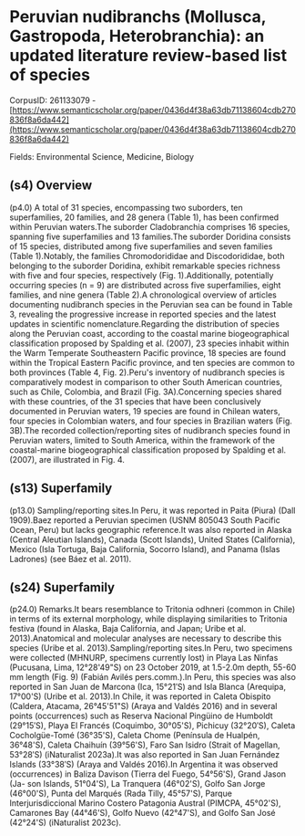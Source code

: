 # Peruvian nudibranchs (Mollusca, Gastropoda, Heterobranchia): an updated literature review-based list of species

CorpusID: 261133079 - [https://www.semanticscholar.org/paper/0436d4f38a63db71138604cdb270836f8a6da442](https://www.semanticscholar.org/paper/0436d4f38a63db71138604cdb270836f8a6da442)

Fields: Environmental Science, Medicine, Biology

## (s4) Overview
(p4.0) A total of 31 species, encompassing two suborders, ten superfamilies, 20 families, and 28 genera (Table 1), has been confirmed within Peruvian waters.The suborder Cladobranchia comprises 16 species, spanning five superfamilies and 13 families.The suborder Doridina consists of 15 species, distributed among five superfamilies and seven families (Table 1).Notably, the families Chromodorididae and Discodorididae, both belonging to the suborder Doridina, exhibit remarkable species richness with five and four species, respectively (Fig. 1).Additionally, potentially occurring species (n = 9) are distributed across five superfamilies, eight families, and nine genera (Table 2).A chronological overview of articles documenting nudibranch species in the Peruvian sea can be found in Table 3, revealing the progressive increase in reported species and the latest updates in scientific nomenclature.Regarding the distribution of species along the Peruvian coast, according to the coastal marine biogeographical classification proposed by Spalding et al. (2007), 23 species inhabit within the Warm Temperate Southeastern Pacific province, 18 species are found within the Tropical Eastern Pacific province, and ten species are common to both provinces (Table 4, Fig. 2).Peru's inventory of nudibranch species is comparatively modest in comparison to other South American countries, such as Chile, Colombia, and Brazil (Fig. 3A).Concerning species shared with these countries, of the 31 species that have been conclusively documented in Peruvian waters, 19 species are found  in Chilean waters, four species in Colombian waters, and four species in Brazilian waters (Fig. 3B).The recorded collection/reporting sites of nudibranch species found in Peruvian waters, limited to South America, within the framework of the coastal-marine biogeographical classification proposed by Spalding et al. (2007), are illustrated in Fig. 4.
## (s13) Superfamily
(p13.0) Sampling/reporting sites.In Peru, it was reported in Paita (Piura) (Dall 1909).Baez reported a Peruvian specimen (USNM 805043 South Pacific Ocean, Peru) but lacks geographic reference.It was also reported in Alaska (Central Aleutian Islands), Canada (Scott Islands), United States (California), Mexico (Isla Tortuga, Baja California, Socorro Island), and Panama (Islas Ladrones) (see Báez et al. 2011).
## (s24) Superfamily
(p24.0) Remarks.It bears resemblance to Tritonia odhneri (common in Chile) in terms of its external morphology, while displaying similarities to Tritonia festiva (found in Alaska, Baja California, and Japan; Uribe et al. 2013).Anatomical and molecular analyses are necessary to describe this species (Uribe et al. 2013).Sampling/reporting sites.In Peru, two specimens were collected (MHNURP, specimens currently lost) in Playa Las Ninfas (Pucusana, Lima, 12°28'49"S) on 23 October 2019, at 1.5-2.0m depth, 55-60 mm length (Fig. 9) (Fabián Avilés pers.comm.).In Peru, this species was also reported in San Juan de Marcona (Ica, 15°21′S) and Isla Blanca (Arequipa, 17°00'S) (Uribe et al. 2013).In Chile, it was reported in Caleta Obispito (Caldera, Atacama, 26°45'51"S) (Araya and Valdés 2016) and in several points (occurrences) such as Reserva Nacional Pingüino de Humboldt (29°15′S), Playa El Francés (Coquimbo, 30°05'S), Pichicuy (32°20′S), Caleta Cocholgüe-Tomé (36°35'S), Caleta Chome (Península de Hualpén, 36°48'S), Caleta Chaihuín (39°56'S), Faro San Isidro (Strait of Magellan, 53°28′S) (iNaturalist 2023a).It was also reported in San Juan Fernández Islands (33°38′S) (Araya and Valdés 2016).In Argentina it was observed (occurrences) in Baliza Davison (Tierra del Fuego, 54°56'S), Grand Jason (Ja- son Islands, 51°04'S), La Tranquera (46°02'S), Golfo San Jorge (46°00'S), Punta del Marqués (Rada Tilly, 45°57'S), Parque Interjurisdiccional Marino Costero Patagonia Austral (PIMCPA, 45°02'S), Camarones Bay (44°46'S), Golfo Nuevo (42°47'S), and Golfo San José (42°24'S) (iNaturalist 2023c).
